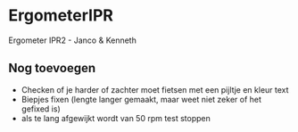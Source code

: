 # ErgometerIPR
Ergometer IPR2 - Janco &amp; Kenneth

## Nog toevoegen
- Checken of je harder of zachter moet fietsen met een pijltje en kleur text
- Biepjes fixen (lengte langer gemaakt, maar weet niet zeker of het gefixed is)
- als te lang afgewijkt wordt van 50 rpm test stoppen
